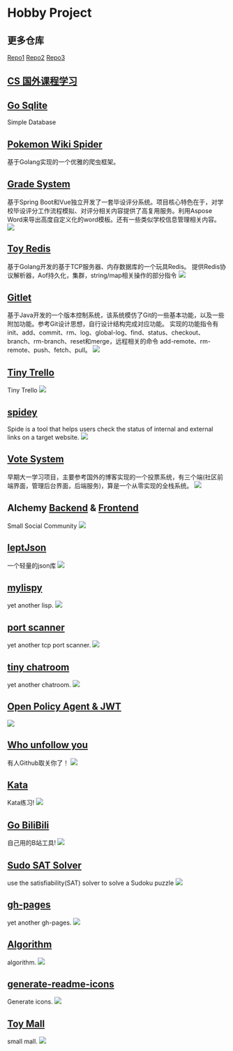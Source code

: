 # Hobby Project

## 更多仓库

[Repo1](https://github.com/XmchxUp?tab=repositories&type=source) [Repo2](https://github.com/orgs/Ysoding/repositories) [Repo3](https://github.com/cs-learning-every-day)

## [CS 国外课程学习](https://xmchxup.github.io/posts/other/cs-course-learn/)


## [Go Sqlite](https://github.com/Ysoding/go-sqlite)

Simple Database

## [Pokemon Wiki Spider](https://github.com/Ysoding/pokemon-wiki-spider)

基于Golang实现的一个优雅的爬虫框架。

## [Grade System](https://github.com/cs-learning-every-day/GradeSystem)

基于Spring Boot和Vue独立开发了一套毕设评分系统。项目核心特色在于，对学校毕设评分工作流程模拟、对评分相关内容提供了高复用服务。利用Aspose Word来导出高度自定义化的word模板。还有一些类似学校信息管理相关内容。 <img src="https://skillicons.dev/icons?i=java,spring,vue,html,css,js">

## [Toy Redis](https://github.com/cs-learning-every-day/learning-project/tree/main/go-redis)

基于Golang开发的基于TCP服务器、内存数据库的一个玩具Redis。 提供Redis协议解析器，Aof持久化，集群，string/map相关操作的部分指令 <img src="https://skillicons.dev/icons?i=go,redis">

## [Gitlet](https://github.com/cs-learning-every-day/cs61b-code-sp21/blob/master/proj2/gitlet-design.md)

基于Java开发的一个版本控制系统，该系统模仿了Git的一些基本功能，以及一些附加功能。参考Git设计思想，自行设计结构完成对应功能。 实现的功能指令有init、add、commit、rm、log、global-log、find、status、checkout、branch、rm-branch、reset和merge，远程相关的命令 add-remote、rm-remote、push、fetch、pull。 <img src="https://skillicons.dev/icons?i=java,git">

## [Tiny Trello](https://github.com/Ysoding/tiny-trello) 

Tiny Trello <img src="https://skillicons.dev/icons?i=html,css,ts,react">

## [spidey](https://github.com/Ysoding/spidey)

Spide is a tool that helps users check the status of internal and external links on a target website. <img src="https://skillicons.dev/icons?i=golang">

## [Vote System](https://github.com/XmchxUp/VoteSystem)

早期大一学习项目，主要参考国外的博客实现的一个投票系统，有三个端(社区前端界面，管理后台界面，后端服务)，算是一个从零实现的全栈系统。 <img src="https://skillicons.dev/icons?i=java,spring,bootstrap,js,html,css,mysql">


## Alchemy [Backend](https://github.com/XmchxUp/alchemy-backend) & [Frontend](https://github.com/XmchxUp/alchemy-frontend)

Small Social Community <img src="https://skillicons.dev/icons?i=java,spring,react,js,html,css">

## [leptJson](https://github.com/XmchxUp/leptJson)

一个轻量的json库 <img src="https://skillicons.dev/icons?i=c">

## [mylispy](https://github.com/XmchxUp/mylispy)

yet another lisp. <img src="https://skillicons.dev/icons?i=c">

## [port scanner](https://github.com/XmchxUp/goPortScanner)

yet another tcp port scanner. <img src="https://skillicons.dev/icons?i=go">

## [tiny chatroom](https://github.com/XmchxUp/goTinyChatroom)

yet another chatroom. <img src="https://skillicons.dev/icons?i=go">

## [Open Policy Agent & JWT](https://github.com/XmchxUp/opa-jwt-example)

<img src="https://skillicons.dev/icons?i=go">

## [Who unfollow you](https://github.com/XmchxUp/who-unfollow-you)

有人Github取关你了！ <img src="https://skillicons.dev/icons?i=go">

## [Kata](https://github.com/XmchxUp/Kata)

Kata练习! <img src="https://skillicons.dev/icons?i=go,cpp,c,java,js,ts,python,rust">

## [Go BiliBili](https://github.com/XmchxUp/goBiliBili)

自己用的B站工具! <img src="https://skillicons.dev/icons?i=go">

## [Sudo SAT Solver](https://github.com/XmchxUp/goSudoku)

use the satisfiability(SAT) solver to solve a Sudoku puzzle <img src="https://skillicons.dev/icons?i=go,html,css">

## [gh-pages](https://github.com/XmchxUp/go_gh_page_tool)

yet another gh-pages. <img src="https://skillicons.dev/icons?i=go">

## [Algorithm](https://github.com/XmchxUp/algorithm)

algorithm. <img src="https://skillicons.dev/icons?i=go,cpp,c,java,python">

## [generate-readme-icons](https://github.com/XmchxUp/generate-readme-icons)

Generate icons. <img src="https://skillicons.dev/icons?i=python">

## [Toy Mall](https://github.com/XmchxUp/ToyMall)

small mall. <img src="https://skillicons.dev/icons?i=go,mysql,redis">
